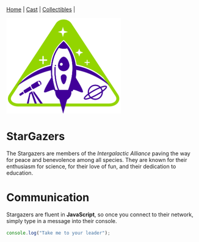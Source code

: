 [Home](README.md) | [Cast](Cast.md) | [Collectibles](Collectibles.md) | 

<img src="images/logo_stargazers_bug.svg" style="width:300px"/>

# StarGazers

The Stargazers are members of the _Intergalactic Alliance_ paving the way for peace and benevolence among all species. They are known for their enthusiasm for science, for their love of fun, and their dedication to education.

# Communication

Stargazers are fluent in **JavaScript**, so once you connect to their network, simply type in a message into their console.

```js
console.log("Take me to your leader");
```
